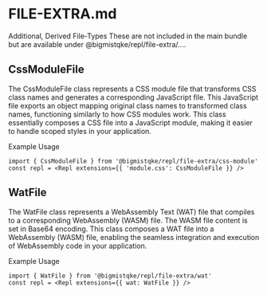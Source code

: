 # FILE-EXTRA.md

Additional, Derived File-Types
These are not included in the main bundle but are available under @bigmistqke/repl/file-extra/....

## CssModuleFile

The CssModuleFile class represents a CSS module file that transforms CSS class names and generates a corresponding JavaScript file. This JavaScript file exports an object mapping original class names to transformed class names, functioning similarly to how CSS modules work. This class essentially composes a CSS file into a JavaScript module, making it easier to handle scoped styles in your application.

Example Usage

```tsx
import { CssModuleFile } from '@bigmistqke/repl/file-extra/css-module'
const repl = <Repl extensions={{ 'module.css': CssModuleFile }} />
```

## WatFile

The WatFile class represents a WebAssembly Text (WAT) file that compiles to a corresponding WebAssembly (WASM) file. The WASM file content is set in Base64 encoding. This class composes a WAT file into a WebAssembly (WASM) file, enabling the seamless integration and execution of WebAssembly code in your application.

Example Usage

```tsx
import { WatFile } from '@bigmistqke/repl/file-extra/wat'
const repl = <Repl extensions={{ wat: WatFile }} />
```
